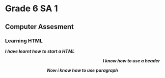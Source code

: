 <!DOCTYPE html>
<html>
  <head>
    <body>
      <h1> Grade 6 SA 1 </h1>
      <h2> Computer Assesment </h2>
      <h3> Learning HTML </h3>
      <p><i><b> I have learnt how to start a HTML </p>
        <p align = "right"><i> <style="font-family:sans-serif;> I know how to use a header
      <p align = "center"><i><b> Now i know how to use paragraph
    </body>
    </html>
